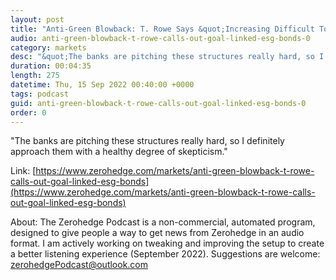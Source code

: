 ```yaml
---
layout: post
title: "Anti-Green Blowback: T. Rowe Says &quot;Increasing Difficult To Find Credible&quot; ESG Bonds"
audio: anti-green-blowback-t-rowe-calls-out-goal-linked-esg-bonds-0
category: markets
desc: "&quot;The banks are pitching these structures really hard, so I definitely approach them with a healthy degree of skepticism.&quot;"
duration: 00:04:35
length: 275
datetime: Thu, 15 Sep 2022 00:40:00 +0000
tags: podcast
guid: anti-green-blowback-t-rowe-calls-out-goal-linked-esg-bonds-0
order: 0
---
```

&quot;The banks are pitching these structures really hard, so I definitely approach them with a healthy degree of skepticism.&quot;

Link: [https://www.zerohedge.com/markets/anti-green-blowback-t-rowe-calls-out-goal-linked-esg-bonds](https://www.zerohedge.com/markets/anti-green-blowback-t-rowe-calls-out-goal-linked-esg-bonds)

About: The Zerohedge Podcast is a non-commercial, automated program, designed to give people a way to get news from Zerohedge in an audio format.  I am actively working on tweaking and improving the setup to create a better listening experience (September 2022).  Suggestions are welcome: [zerohedgePodcast@outlook.com](mailto:zerohedgePodcast@outlook.com)